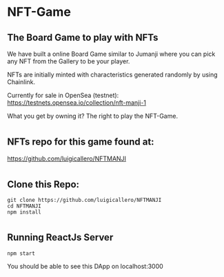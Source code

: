 # NFT-Game
## The Board Game to play with NFTs

 We have built a online Board Game similar to Jumanji where you can pick any NFT from
the Gallery to be your player.

NFTs are initially minted with characteristics generated randomly by using Chainlink.

Currently for sale in OpenSea (testnet): https://testnets.opensea.io/collection/nft-manji-1

What you get by owning it? The right to play the NFT-Game.
#
## NFTs repo for this game found at:
https://github.com/luigicallero/NFTMANJI

#
## Clone this Repo:
```
git clone https://github.com/luigicallero/NFTMANJI
cd NFTMANJI
npm install
```

#
## Running ReactJs Server
```
npm start
```
You should be able to see this DApp on localhost:3000
#